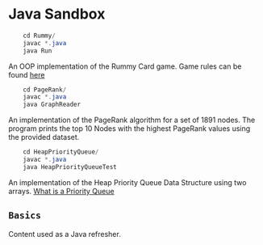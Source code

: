 # Java Sandbox

```java
	cd Rummy/
	javac *.java
	java Run
```
An OOP implementation of the Rummy Card game. Game rules can be found [here](https://bicyclecards.com/how-to-play/rummy-rum/) 


```java
	cd PageRank/
	javac *.java
	java GraphReader
```

An implementation of the PageRank algorithm for a set of 1891 nodes. The program prints the top 10 Nodes with the highest PageRank values using the provided dataset. 


```java
	cd HeapPriorityQueue/
	javac *.java
	java HeapPriorityQueueTest
```

An implementation of the Heap Priority Queue Data Structure using two arrays. [What is a Priority Queue](https://en.wikipedia.org/wiki/Priority_queue)  

## `Basics`
Content used as a Java refresher. 